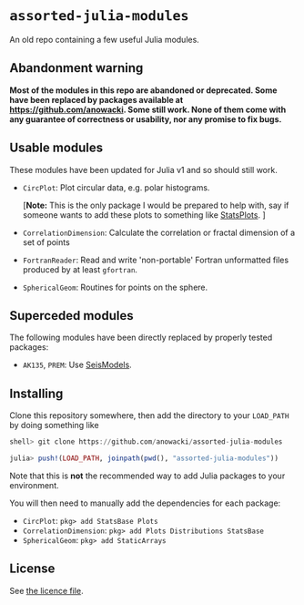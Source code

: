 # `assorted-julia-modules`

An old repo containing a few useful Julia modules.

## Abandonment warning
**Most of the modules in this repo are abandoned or deprecated.
Some have been replaced by packages available at
https://github.com/anowacki.  Some still work.
None of them come with any
guarantee of correctness or usability, nor any promise to fix
bugs.**

## Usable modules
These modules have been updated for Julia v1 and so should still work.

- `CircPlot`: Plot circular data, e.g. polar histograms.

  [**Note:**
  This is the only package I would be prepared to help with, say
  if someone wants to add these plots to something like
  [StatsPlots](https://github.com/JuliaPlots/StatsPlots.jl).
  ]

- `CorrelationDimension`: Calculate the correlation or fractal dimension
  of a set of points
- `FortranReader`: Read and write 'non-portable' Fortran unformatted files
  produced by at least `gfortran`.
- `SphericalGeom`: Routines for points on the sphere.

## Superceded modules

The following modules have been directly replaced by properly
tested packages:
- `AK135`, `PREM`: Use [SeisModels](https://github.com/anowacki/SeisModels.jl).

## Installing

Clone this repository somewhere, then add the directory to your
`LOAD_PATH` by doing something like
```julia
shell> git clone https://github.com/anowacki/assorted-julia-modules

julia> push!(LOAD_PATH, joinpath(pwd(), "assorted-julia-modules"))
```
Note that this is **not** the recommended way to add
Julia packages to your environment.

You will then need to manually add the dependencies for each package:

- `CircPlot`: `pkg> add StatsBase Plots`
- `CorrelationDimension`: `pkg> add Plots Distributions StatsBase`
- `SphericalGeom`: `pkg> add StaticArrays`

## License
See [the licence file](LICENCE.md).
